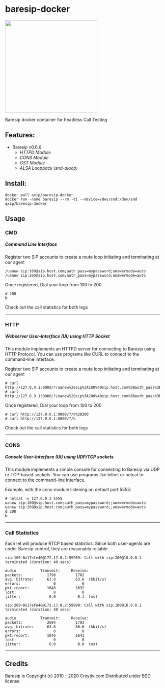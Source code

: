 baresip-docker
==============

<img src="https://raw.githubusercontent.com/baresip/baresip/master/share/logo.png" width=300>

Baresip docker container for headless Call Testing

## Features:

* Baresip v0.6.6
  - *HTTPD Module*
  - *CONS Module*
  - *GST Module*
  - *ALSA Loopback (snd-aloop)*

## Install:
```
docker pull qxip/baresip-docker
docker run -name baresip --rm -ti --device=/dev/snd:/dev/snd qxip/baresip-docker
```

## Usage

### CMD
##### Command Line Interface
Register two SIP accounts to create a route loop initiating and terminating at our agent
```
/uanew sip:100@sip.host.com;auth_pass=mypassword;answermode=auto
/uanew sip:200@sip.host.com;auth_pass=mypassword;answermode=auto
```
Once registered, Dial your loop from 100 to 200
```
d 200
b
```
Check out the call statistics for both legs

-------------

### HTTP
##### Webserver User-Interface (UI) using HTTP Socket
This module implements an HTTPD server for connecting to Baresip using HTTP Protocol. 
You can use programs like CURL to connect to the command-line interface.

Register two SIP accounts to create a route loop initiating and terminating at our agent
```
# curl http://127.0.0.1:8000/?/uanew%20sip%3A100%40sip.host.com%3Bauth_pass%3Dmypassword%3Banswermode=auto
# curl http://127.0.0.1:8000/?/uanew%20sip%3A200%40sip.host.com%3Bauth_pass%3Dmypassword%3Banswermode=auto
```
Once registered, Dial your loop from 100 to 200
```
# curl http://127.0.0.1:8000/?/d%20200
# curl http://127.0.0.1:8000/?/b
```
Check out the call statistics for both legs


-------------

### CONS
##### Console User-Interface (UI) using UDP/TCP sockets
 
This module implements a simple console for connecting to Baresip via UDP or TCP-based sockets. 
You can use programs like telnet or netcat to connect to the command-line interface.
 
Example, with the cons-module listening on default port 5555:
 
```
# netcat -u 127.0.0.1 5555
uanew sip:100@sip.host.com;auth_pass=mypassword;;answermode=auto
uanew sip:200@sip.host.com;auth_pass=mypassword;;answermode=auto
d 200
b
```

-------------

### Call Statistics
Each let will produce RTCP based statistics. Since both user-agents are under Baresip control, they are reasonably reliable:
```
sip:100-0x17efe40@172.17.0.2:59989: Call with sip:200@10.0.0.1 terminated (duration: 40 secs)

audio           Transmit:     Receive:
packets:           1798         1782
avg. bitrate:      63.8         63.6  (kbit/s)
errors:               0            0
pkt.report:        1648         1632
lost:                 0            0
jitter:             0.0          0.1  (ms)

sip:200-0x17efe40@172.17.0.2:59989: Call with sip:100@10.0.0.1 terminated (duration: 40 secs)

audio           Transmit:     Receive:
packets:           2094         1793
avg. bitrate:      63.8         60.6  (kbit/s)
errors:               0            0
pkt.report:        1846         1641
lost:                 0            0
jitter:             0.0          0.0  (ms)
```

-------------

## Credits
Baresip is Copyright (c) 2010 - 2020 Creytiv.com Distributed under BSD license
